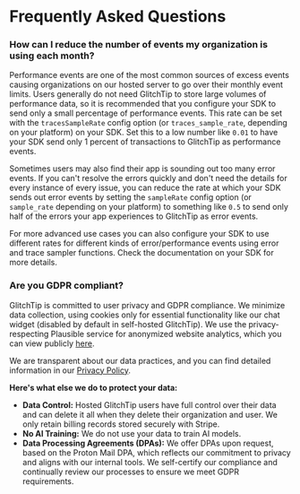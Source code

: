 # Frequently Asked Questions

### How can I reduce the number of events my organization is using each month?

Performance events are one of the most common sources of excess events causing organizations on our hosted server to go over their monthly event limits. Users generally do not need GlitchTip to store large volumes of performance data, so it is recommended that you configure your SDK to send only a small percentage of performance events. This rate can be set with the `tracesSampleRate` config option (or `traces_sample_rate`, depending on your platform) on your SDK. Set this to a low number like `0.01` to have your SDK send only 1 percent of transactions to GlitchTip as performance events.

Sometimes users may also find their app is sounding out too many error events. If you can't resolve the errors quickly and don't need the details for every instance of every issue, you can reduce the rate at which your SDK sends out error events by setting the `sampleRate` config option (or `sample_rate` depending on your platform) to something like `0.5` to send only half of the errors your app experiences to GlitchTip as error events.

For more advanced use cases you can also configure your SDK to use different rates for different kinds of error/performance events using error and trace sampler functions. Check the documentation on your SDK for more details.

### Are you GDPR compliant?

GlitchTip is committed to user privacy and GDPR compliance. We minimize data collection, using cookies only for essential functionality like our chat widget (disabled by default in self-hosted GlitchTip). We use the privacy-respecting Plausible service for anonymized website analytics, which you can view publicly [here](https://plausible.io/glitchtip.com).

We are transparent about our data practices, and you can find detailed information in our [Privacy Policy](https://glitchtip.com/legal/privacy).

**Here's what else we do to protect your data:**
* **Data Control:** Hosted GlitchTip users have full control over their data and can delete it all when they delete their organization and user. We only retain billing records stored securely with Stripe.
* **No AI Training:** We do not use your data to train AI models.
* **Data Processing Agreements (DPAs):** We offer DPAs upon request, based on the Proton Mail DPA, which reflects our commitment to privacy and aligns with our internal tools.
We self-certify our compliance and continually review our processes to ensure we meet GDPR requirements.
